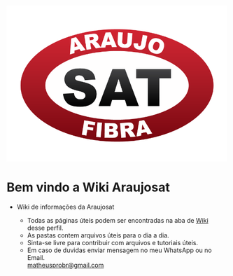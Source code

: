 ![imagem](/images/logo.png)


# Bem vindo a Wiki Araujosat

- Wiki de informações da Araujosat

    - Todas as páginas úteis podem ser encontradas na aba de [Wiki](https://github.com/qrocafe1535/wiki.araujosat/wiki) desse perfil.
    - As pastas contem arquivos úteis para o dia a dia. 
    - Sinta-se livre para contribuir com arquivos e tutoriais úteis.
    - Em caso de duvidas enviar mensagem no meu WhatsApp ou no Email.           
    matheusprobr@gmail.com








